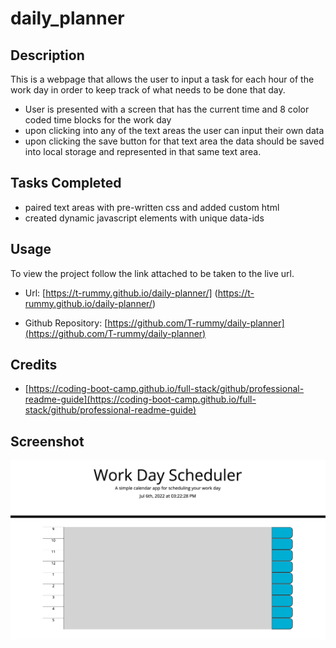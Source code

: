 # daily_planner

## Description

This is a webpage that allows the user to input a task for each hour of the work day in order to keep track of what needs to be done that day.

- User is presented with a screen that has the current time and 8 color coded time blocks for the work day
- upon clicking into any of the text areas the user can input their own data
- upon clicking the save button for that text area the data should be saved into local storage and represented in that same text area.

## Tasks Completed

- paired text areas with pre-written css and added custom html
- created dynamic javascript elements with unique data-ids 

## Usage

To view the project follow the link attached to be taken to the live url.

- Url: [https://t-rummy.github.io/daily-planner/] (https://t-rummy.github.io/daily-planner/)

-  Github Repository: [https://github.com/T-rummy/daily-planner](https://github.com/T-rummy/daily-planner)


## Credits

- [https://coding-boot-camp.github.io/full-stack/github/professional-readme-guide](https://coding-boot-camp.github.io/full-stack/github/professional-readme-guide)

## Screenshot 

![daily-planner](assets/images/daily-planner.jpg) 
